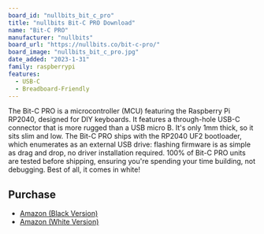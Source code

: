 ```yaml
---
board_id: "nullbits_bit_c_pro"
title: "nullbits Bit-C PRO Download"
name: "Bit-C PRO"
manufacturer: "nullbits"
board_url: "https://nullbits.co/bit-c-pro/"
board_image: "nullbits_bit_c_pro.jpg"
date_added: "2023-1-31"
family: raspberrypi
features:
  - USB-C
  - Breadboard-Friendly
---
```


The Bit-C PRO is a microcontroller (MCU) featuring the Raspberry Pi RP2040, designed for DIY keyboards. It features a through-hole USB-C connector that is more rugged than a USB micro B. It's only 1mm thick, so it sits slim and low. The Bit-C PRO ships with the RP2040 UF2 bootloader, which enumerates as an external USB drive: flashing firmware is as simple as drag and drop, no driver installation required. 100% of Bit-C PRO units are tested before shipping, ensuring you're spending your time building, not debugging. Best of all, it comes in white!

## Purchase
* [Amazon (Black Version)](https://amzn.to/3kW7My2)
* [Amazon (White Version)](https://amzn.to/3HKOzs4)